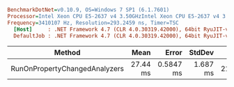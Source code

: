 ``` ini

BenchmarkDotNet=v0.10.9, OS=Windows 7 SP1 (6.1.7601)
Processor=Intel Xeon CPU E5-2637 v4 3.50GHzIntel Xeon CPU E5-2637 v4 3.50GHz, ProcessorCount=16
Frequency=3410107 Hz, Resolution=293.2459 ns, Timer=TSC
  [Host]     : .NET Framework 4.7 (CLR 4.0.30319.42000), 64bit RyuJIT-v4.7.2114.0
  DefaultJob : .NET Framework 4.7 (CLR 4.0.30319.42000), 64bit RyuJIT-v4.7.2114.0


```
 |                        Method |     Mean |     Error |   StdDev |    Gen 0 |   Gen 1 | Allocated |
 |------------------------------ |---------:|----------:|---------:|---------:|--------:|----------:|
 | RunOnPropertyChangedAnalyzers | 27.44 ms | 0.5847 ms | 1.687 ms | 218.7500 | 93.7500 |    1.5 MB |
